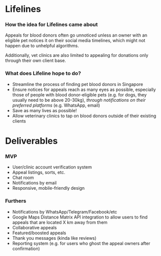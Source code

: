 # Lifelines

### How the idea for Lifelines came about
Appeals for blood donors often go unnoticed unless an owner with an eligible pet notices it on their social media timelines, which might not happen due to unhelpful algorithms.

Additionally, vet clinics are also limited to appealing for donations only through their own client base.


### What does Lifeline hope to do?
- Streamline the process of finding pet blood donors in Singapore
- Ensure notices for appeals reach as many eyes as possible, especially those of people with blood donor-eligible pets (e.g. for dogs, they usually need to be above 20-30kg), *through notifications on their preferred platforms* (e.g. WhatsApp, email)
- Save as many lives as possible!
- Allow veterinary clinics to tap on blood donors outside of their existing clients

# Deliverables

### MVP
- User/clinic account verification system
- Appeal listings, sorts, etc. 
- Chat room
- Notifications by email
- Responsive, mobile-friendly design

### Furthers
- Notifications by WhatsApp/Telegram/Facebook/etc
- Google Maps Distance Matrix API integration to allow users to find appeals that are located X km away from them
- Collaborative appeals
- Featured/boosted appeals
- Thank you messages (kinda like reviews)
- Reporting system (e.g. for users who ghost the appeal owners after confirmation)

